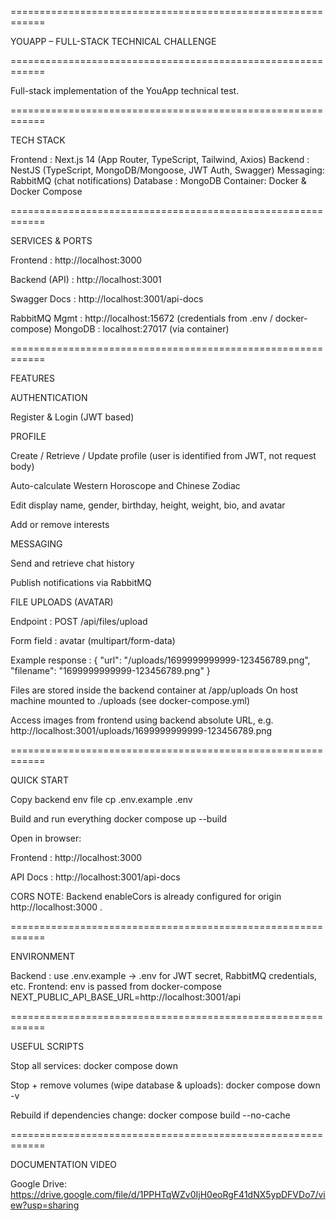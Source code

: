 ============================================================

YOUAPP – FULL-STACK TECHNICAL CHALLENGE

============================================================

Full-stack implementation of the YouApp technical test.

============================================================

TECH STACK

Frontend : Next.js 14 (App Router, TypeScript, Tailwind, Axios)
Backend : NestJS (TypeScript, MongoDB/Mongoose, JWT Auth, Swagger)
Messaging: RabbitMQ (chat notifications)
Database : MongoDB
Container: Docker & Docker Compose

============================================================

SERVICES & PORTS

Frontend : http://localhost:3000

Backend (API) : http://localhost:3001

Swagger Docs : http://localhost:3001/api-docs

RabbitMQ Mgmt : http://localhost:15672
 (credentials from .env / docker-compose)
MongoDB : localhost:27017 (via container)

============================================================

FEATURES

AUTHENTICATION

Register & Login (JWT based)

PROFILE

Create / Retrieve / Update profile (user is identified from JWT, not request body)

Auto-calculate Western Horoscope and Chinese Zodiac

Edit display name, gender, birthday, height, weight, bio, and avatar

Add or remove interests

MESSAGING

Send and retrieve chat history

Publish notifications via RabbitMQ

FILE UPLOADS (AVATAR)

Endpoint : POST /api/files/upload

Form field : avatar (multipart/form-data)

Example response :
{ "url": "/uploads/1699999999999-123456789.png", "filename": "1699999999999-123456789.png" }

Files are stored inside the backend container at /app/uploads
On host machine mounted to ./uploads (see docker-compose.yml)

Access images from frontend using backend absolute URL, e.g.
http://localhost:3001/uploads/1699999999999-123456789.png

============================================================

QUICK START

Copy backend env file
cp .env.example .env

Build and run everything
docker compose up --build

Open in browser:

Frontend : http://localhost:3000

API Docs : http://localhost:3001/api-docs

CORS NOTE: Backend enableCors is already configured for origin http://localhost:3000
.

============================================================

ENVIRONMENT

Backend : use .env.example → .env for JWT secret, RabbitMQ credentials, etc.
Frontend: env is passed from docker-compose
NEXT_PUBLIC_API_BASE_URL=http://localhost:3001/api

============================================================

USEFUL SCRIPTS

Stop all services:
docker compose down

Stop + remove volumes (wipe database & uploads):
docker compose down -v

Rebuild if dependencies change:
docker compose build --no-cache

============================================================

DOCUMENTATION VIDEO

Google Drive: https://drive.google.com/file/d/1PPHTqWZv0IjH0eoRgF41dNX5ypDFVDo7/view?usp=sharing